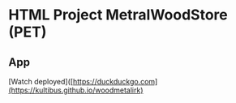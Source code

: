# HTML Project MetralWoodStore (PET)

## App
[Watch deployed]([https://duckduckgo.com](https://kultibus.github.io/woodmetalirk)
